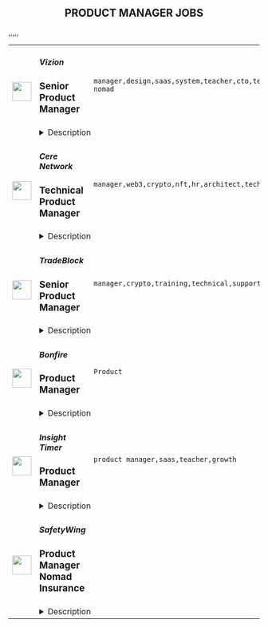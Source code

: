 <div align="center"><h2>PRODUCT MANAGER JOBS</h2></div><table><tr>
                <td width="100" height="100" rowspan="2">
                    <img src="https://remoteok.com/assets/img/jobs/21a6339aaebf79466864d00461e0803f1670436006.png" width="38px" height="auto">
                </td>
                <td width="300">
                    <h5>Vizion</h5>
                    <h3>Senior Product Manager</h3>
                </td>
                <td width="300">
                    <code>manager,design,saas,system,teacher,cto,technical,support,developer,software,ux,api,microsoft,leader,strategy,management,lead,senior,operations,operational,marketing,sales,engineering,digital nomad</code>
                </td>
                <td width="200">
                <text>4 days ago</text>
                </td>
                <td width="100" rowspan="2">
                <a href="https://remoteOK.com/remote-jobs/remote-senior-product-manager-vizion-160601" align="right" target="_blank">Apply</a>
                </td>
            </tr>
            <tr>
                <td colspan="3">
                <details><summary>Description</summary>
                About the Company:
Itâs never been more challenging for shippers to simply know where their ocean freight is, when it will arrive, and why it was delayed. At VIZION API, we automatically push the most complete, standardized, and detailed container tracking events to any software system or spreadsheet, so shippers get end-to-end visibility into the freight that drives their business. Our mission is to enhance and optimize world trade by making data more accessible and building tools that empower digital transformation. Vizionâs goal is to be the world's leader in delivering the highest quality data in the easiest-to-use formats to the international freight industry. 
Â 
Our Company Values and Culture: 
Simple Honesty, Be a Teacher and Long-Term Thinking are the values that guide our decision making and are our uncompromising core principles. Vizion is dedicated to building an inclusive and diverse team focused on fostering a culture of Communication, Innovation and High-Performance.
Â 
How You Fit In & the Details:Â 
As a Senior Product Manager you will play a critical role in managing and growing our API products, ensuring API design meets customer needs, applying governance and guidelines, managing roadmaps and cultivating a developer experience that will delight our customers. You will be expected to implement effective inbound and outbound automation solutions, engage with Vizion partners and customers to understand their workflows, work with other PMs to build supporting APIs and deliver world class integrations for Vizionâs platform. In addition, this role will develop, lead, and scale a high-performing Product team that will support our product roadmap and customerâs needs. You will work closely with customers to understand their needs and pain points and prioritize and sequence feature development and releases leading to significant and tangible business value. This role will work to turn ideas into real products that and have the proven ability to creatively lead the development and support of core systems that power mission critical business processes in shipping and logistics. 
Â 
This role reports to the CTO and will partner and collaborate with a broad set of stakeholders in Vizionâs technology solution, but specifically with operations, customer experience, and engineering to ensure the delivery of innovative, high-performance API solutions to support our business operations and rapid growth.Â Â In addition to the above, you will: 
Â 
âÂ Â Â Â Â Â  Demonstrate clear understanding of how key personas and workflows map across major verticals
âÂ Â Â Â Â Â  Formulate and promote our API, automation, and workflow strategy to internal and external stakeholders
âÂ Â Â Â Â Â  Design specifications and prioritize requirements to develop highly leveraged APIs needed for building the automation solution
âÂ Â Â Â Â Â  Collaborate with engineering to build key automation & integration workflows
âÂ Â Â Â Â Â  Deeply understand the developer persona and ensure API products are easy to implement, well documented and designed to our high standards through a developer platform
âÂ Â Â Â Â Â  Deep engagement and consultation with various business teams to understand current and future needs for product enhancements
âÂ Â Â Â Â Â  Understand the customer, market, and technology drivers for Vizionâs business
âÂ Â Â Â Â Â  Propose innovative solutions based on API products to introduce, enhance, and automate key processes and use cases
âÂ Â Â Â Â Â  Develop supporting product plans and requirements by gathering feedback, collaborating with key planning stakeholders, including leadership, writing requirements documents, and managing the feature backlog
âÂ Â Â Â Â Â  Develop API product and enhancement roadmap for short and long-range product plans based on customer feedback
âÂ Â Â Â Â Â  Champion the product's roadmap with key stakeholders and engineering teams
âÂ Â Â Â Â Â  Partner with marketing and sales team to support, design, and influence partner integration flows on the front end and back end
âÂ Â Â Â Â Â  Manage internal and external resources to ensure completion of projects
âÂ Â Â Â Â Â  Drive a culture of measurement and continuous improvement for both business and customer value delivered, develop KPIs, and monitor progress continuously, actively reporting on milestones and deliverables
âÂ Â Â Â Â Â  Own all API documentation UX including documents for developer support, security, sales, sales training, marketing (with support from engineering and partner relations)
âÂ Â Â Â Â Â  Collaborate with cross-functional project teams to ensure the successful delivery of fully operational products and deliver accompanying user documentation and training
âÂ Â Â Â Â Â  Track product performance and use to inform product management.
Â 
Basic Qualifications:
âÂ Â Â Â Â Â  7+ years of product management experience with a minimum of 5 years of API product management experience. 
âÂ Â Â Â Â Â  Experience building APIs for SaaS products and evolving those products into platforms
âÂ Â Â Â Â Â  Experience building integrations into CRMs like HubSpot, Salesforce, Microsoft Dynamics, ServiceNow, Zendesk and other integration platforms
âÂ Â Â Â Â Â  Experience creating technical product and design documents
âÂ Â Â Â Â Â  Prior startup experience highly desired
âÂ Â Â Â Â Â  Demonstrated hands-on experience and subject matter expertise in configuring and managing the end-to-end product vision and strategy
âÂ Â Â Â Â Â  Crystallize vague concepts into concise tactical plans 
âÂ Â Â Â Â Â  Understanding that speed is everything but prioritizing the right thing is equally important - you appreciate delivering impact quickly
âÂ Â Â Â Â Â  Be comfortable with ambiguity in a fast-paced and ever-changing environment
âÂ Â Â Â Â Â  Comprehensive and deep command of the product management function
âÂ Â Â Â Â Â  Strong collaboration, coordination, organizational and communication (written and spoken) skills with demonstrated experience across multiple products and/or projects
âÂ Â Â Â Â Â  Background in software development and project/program management is a plus
âÂ Â Â Â Â Â  Familiarity with Agile framework is preferred
âÂ Â Â Â Â Â  Preferred Education: BS/BA in Computer Science, Engineering, or related field
Â 
Perks & Benefits: 
âÂ Â Â Â Â Â  We feel passionately about equal pay for equal work, and transparency inÂ compensationÂ is one vehicle to achieve that. TotalÂ compensationÂ for this role is market competitive, including aÂ baseÂ salary range of: $150,000 to $175,000. Vizion intends to offer the selected candidateÂ baseÂ pay within this range, dependentÂ onÂ job-related, non-discriminatory factors such as experience and location.
âÂ Â Â Â Â Â  Equity Options â Share in the upside of our companyâs success
âÂ Â Â Â Â Â  We prioritize diversity in our hiring and are LGBTQ+ friendly
âÂ Â Â Â Â Â  Fully remote: Work from your home office or beach somewhere (as long as the beach has Wi-Fi, of course)!
âÂ Â Â Â Â Â  Excellent No-Cost Medical, Dental and Vision plans: 100% coverage for you and dependents
âÂ Â Â Â Â Â  Unlimited PTO Policy: We believe in recharging our batteries and we mean it when we say we expect you to take time off!
âÂ Â Â Â Â Â  401(k) with company contribution
âÂ Â Â Â Â Â  Company-Provided Laptop (Mac or PC) and an office-outfitting budget
Â 
Did you know: 
Some studies indicate that the average female-identifying person will apply to a job only if they feel that they qualify for 100% of the requirements? Persons of color experience this at an even higher rate. Whereas male-identifying people will apply if they feel that they qualify for 60% or more of the requirements.
Â 
Now you (may) know something new, and we want to encourage anyone who feels that they might be qualified for the role to apply. You may be surprised!
Â 
We do not and shall not discriminate on the basis of race, color, religion (creed), gender, gender expression, age, national origin (ancestry), disability, marital status, sexual orientation, or military status, in any of its activities or operations. These activities include, but are not limited to: hiring and firing of staff, selection of vendors, and provision of services. We at Vizion are committed to providing an inclusive and welcoming environment for all members of our staff, contractors, vendors, and clients.

<br/><br/>Please mention the word **EFFECTIVELY** and tag RMzQuMTUwLjE4OC4xMA== when applying to show you read the job post completely (#RMzQuMTUwLjE4OC4xMA==). This is a beta feature to avoid spam applicants. Companies can search these words to find applicants that read this and see they're human.
                </details>
                </td>
            </tr>,<tr>
                <td width="100" height="100" rowspan="2">
                    <img src="https://remoteok.com/assets/img/jobs/3c40eee4dd01fa0961344647ea8a1cb11670483781.png" width="38px" height="auto">
                </td>
                <td width="300">
                    <h5>Cere Network</h5>
                    <h3>Technical Product Manager</h3>
                </td>
                <td width="300">
                    <code>manager,web3,crypto,nft,hr,architect,technical,support,software,ui,financial,cloud,management,lead,content,engineering</code>
                </td>
                <td width="200">
                <text>4 days ago</text>
                </td>
                <td width="100" rowspan="2">
                <a href="https://remoteOK.com/remote-jobs/remote-technical-product-manager-cere-network-160892" align="right" target="_blank">Apply</a>
                </td>
            </tr>
            <tr>
                <td colspan="3">
                <details><summary>Description</summary>
                <div><b>About CERE:</b></div><div>Cere Network is the worldâs first web3 data network powering the future of web3 applications with trustless content delivery/streaming capabilities and decentralized data cloud solutions optimized to power interactions between users, (NFT) assets, and applications. Cere is backed by the world's largest institutions and projects, including Binance Labs, Republic Labs, and Polygon.</div><div><br></div><div><b>What do we look for?</b></div><div>We look for a few things across all hires we make at Cere, regardless of role or team. First, we look for signals that a candidate will thrive in our fast-paced work environment, where we default to quick iterations, critical thinking, and sound judgments because we play only to succeed. Second, we seek people with the desire to share their expertise and the capacity to extend their knowledge to drive innovation. Finally, we seek candidates who can commit to a greater goal; unite as a team to reach something no one could have done on their own.</div><div><br></div><div><b>About the Role:</b></div><div>As a Technical Product Manager and a Product Owner, you will be part of our Product Team to drive innovation in the space of Decentralised Cloud Storage and CDNs, Crypto wallets, NFT platforms, Marketplaces, and Analytics. You will help develop, document, and execute a comprehensive plan to understand user needs, iterate on product scope and ensure the timely development of highly complex technical products. With the Lead Architect and Lead Product Manager, you will be responsible for giving our teams the information and product methodology needed to succeed and continuously help us improve as an organization.Â </div><div><br></div><div><b>What we expect you to do:</b></div><div>- Manage highly complex technical products at the fringe of innovation in the Blockchain space</div><div>- Own and drive a rapidly scaling product roadmap</div><div>- Work closely with the engineering team to convey product direction and deliver milestones</div><div>- Manage Backlog and drive product development using agile methodology</div><div>- Actively seek user feedback to focus on solving problems</div><div>- Demonstrate a data-driven approach to product decisions along the product development lifecycle</div><div>- Clearly and effectively communicate and document the product strategy, functionality, and requirements</div><div>- Track, measure, analyze and communicate relevant KPIs as well as product development progress to key stakeholders</div><div>- Collaborate with Designers to quickly iterate on UI implementations</div><div>- Manage and support new Product Launches in collaboration with other departments: Marketing, LiveOps, Business Development, Engineering</div><div>- Assist and support the Lead Product Manager in the adoption of new processes</div><div>- Work closely with the Ecosystem Team to ensure accurate technical documentation and support with problem resolution during Partner integrationsÂ </div><div><br></div><div><b>Requirements:</b></div><div>- 5+ years in technical product management or technical product owner role, working closely with both businesses and developers in data-driven B2B/B2C initiatives and consumer-facing experience (preferably gaming, advertising, cloud, or data infrastructure)</div><div>- Structured and organized written/verbal communication</div><div>- Highly motivated self-starter able to work with minimal supervision</div><div>- Ability to context-switch efficiently from - understanding the user's need to getting into the technical detail</div><div>- Strong stakeholder management skills and experience</div><div>- Best if you have successfully launched an app with a metrics-driven mindset</div><div>- Start-up experience in fast-paced environments working in agile, cross-functional teams</div><div><b>Nice to have:</b></div><div>- Web3 Product experience</div><div>- Software development experience</div><div>- German (B1)</div><div><br></div><div><b>Our perks:</b></div><div>Youâll be joining a fantastic multinational team that was gathered by Silicon Valley veterans with 50 years of experience from Amazon, Twitch, D-Link, and Bebo. We have a supportive culture that cares about both excellent work and work-life balance. You will begin by learning from the experiences of our current team. Our Lead Engineers and HR managers will assist you with the onboarding process and work with you every step of the way.Â </div><div><br></div><div><b>Financial Employee Incentives:</b></div><div>With the CERE token fueling our ecosystem, team members will get multiple financial incentives along the way. Together as a team, we work for one goal: 100 million blockchain users.</div><div><br></div><div><b>Multinational, High-Performance Team:</b></div><div>Join a highly multi-cultural team that is based all over the world. We have offices in San Francisco, New York, Amsterdam, Berlin and several locations in Asia.</div><div><br></div><div><b>Be flexible in your work: </b></div><div>Morning person? Or a night owl? At Cere you can plan your work accordingly. Take control over your agenda and plan your work around your life, not the other way around.Â </div><div><br></div><div><b>Highly Skilled Team:</b></div><div>Ever wondered what is it like to work with a team full of Silicon Valley veterans? At Cere you get the opportunity to work with the brightest minds in the industry. Whether that's our crypto-savvy marketers, creative HR wizards or amazing developers.Â </div><div><br></div><div><b>Work equipment:</b></div><div>To perform at your highest level, you will need the right equipment. Cere has multiple policies to make your WFH office a paradise, or pimp up your desk in one of our offices. You decide.Â </div><div><br></div><div><b>Keep learning:</b></div><div>In the ever-changing world that is blockchain, we need our employees to stay up-to-date with the latest developments. Cere helps you out with multiple deep dives, presentations, trips and other events to increase your knowledge.</div><br/><br/>Please mention the word **INPRESSED** and tag RMzQuMTUwLjE4OC4xMA== when applying to show you read the job post completely (#RMzQuMTUwLjE4OC4xMA==). This is a beta feature to avoid spam applicants. Companies can search these words to find applicants that read this and see they're human.
                </details>
                </td>
            </tr>,<tr>
                <td width="100" height="100" rowspan="2">
                    <img src="https://remoteok.com/assets/img/jobs/ee8915cf4c12d88ebff43577623429781670483738.png" width="38px" height="auto">
                </td>
                <td width="300">
                    <h5>TradeBlock</h5>
                    <h3>Senior Product Manager</h3>
                </td>
                <td width="300">
                    <code>manager,crypto,training,technical,support,testing,test,web,education,management,lead,senior,operations,sales,engineering</code>
                </td>
                <td width="200">
                <text>4 days ago</text>
                </td>
                <td width="100" rowspan="2">
                <a href="https://remoteOK.com/remote-jobs/remote-senior-product-manager-tradeblock-160879" align="right" target="_blank">Apply</a>
                </td>
            </tr>
            <tr>
                <td colspan="3">
                <details><summary>Description</summary>
                <div class="content-intro"><p><span style="text-decoration:underline;"><strong>About The Company</strong></span><br><span style="font-weight:400;">TradeBlock is the leading institutional digital assets trading platform. TradeBlock provides standardized connectivity and a powerful suite of tools to capture the end-to-end trade lifecycle for liquidity providers, asset managers, corporate clients, and exchanges, among others.</span></p></div><p><strong><u>ABOUT THE ROLE</u></strong></p>
<p>We are looking for an experienced Product Manager to work closely with our cross-functional teams to own a technical product from planning to execution, and throughout the complete product life cycle. Interface with the business team and/or clients directly to understand requirements and coordinate product deliverables across multiple internal technology teams. Additionally, this role will support client meetings when technical discussions are required. Although this role wonât be directly developing software, there should be comfort communicating technical details about our technology to internal or external audiences.</p>
<p><strong><u>RESPONSIBILITIES</u></strong></p>
<ul>
<li>Coordinate cross-functionally across sales, engineering, marketing, research to ensure that market/ client feedback is incorporated into product roadmaps in a timely manner.</li>
<li>Partner with engineering teams, company leadership and other product managers to contribute to overall Platform strategy, as well as roadmap and business plan development.</li>
<li>Engage in comprehensive User Acceptance Testing to ensure product requirements are met.</li>
<li>Manage and maintain backlogs, and product prioritization in order to facilitate the engineering teams and their project remain on track.</li>
<li>Document detailed product requirements and cooperate on formulating technical designs with engineers.</li>
<li>Create a seamless product feedback loop from sales, research and other DCG companies.</li>
<li>Drive the creation of product operations processes as we scale.</li>
<li>Manage product life cycle from strategic planning to tactical activities</li>
<li>Specify market requirements for current and future products by conducting market research using multiple channels supported by on-going calls and visits to customers and prospects</li>
<li>Prepare, create, and execute detailed functional requirements for capabilities in Portfolio Management, inclusive of detailed test scripts.</li>
<li>Analyze potential product partner relationships.</li>
<li>Define feature roadmap for products based on business opportunities, strategic direction of the company, and market research</li>
<li>Work with sales management and other contributors to evaluate and prioritize opportunities and develop strategy</li>
<li>Create feature descriptions to provide guidance to business analysts (or engineering leads) and contribute and approve the product-related business requirements documents</li>
<li>Develop product launch and release plans.</li>
<li>Deliver concise and meaningful presentations for internal and external audiences, including education and training of sales staff, training of support groups, and presentations at conferences, trade shows and key customer accounts.</li>
<li>Act as liaison between sales, client services, and technology teams to support product positioning and customer demand as part of product development</li>
<li>Act as a product champion within the company</li>
</ul>
<p><strong><u>QUALIFICATIONS</u></strong></p>
<ul>
<li>6+ years in Product Management.</li>
<li>Ability to own products autonomously, think strategically and execute methodically.</li>
<li>Experience with web technologies (REST, APIs, etc.).</li>
<li>Strong technical skills and experience coordinating with engineering.</li>
<li>Strong communication skills.</li>
<li>Experience in the crypto, FX and/or capital markets (experience with crypto trading systems especially favored) First-hand experience with trading platforms (OMS/EMS and deep understanding of trade life cycle management)</li>
<li>Demonstrated experience with derivative securities, and associated life cycle events</li>
<li>Working understanding of trade lifecycle, including portfolio management, compliance, trading, and post trade activities</li>
</ul>
<p><strong><u>PREFERRED</u></strong></p>
<ul>
<li>Knowledge of UI/UX best practices preferred</li>
<li>Comfort with fast-paced, high-growth startup environments.</li>
<li>Demonstrated results as a crypto product manager lead role</li>
</ul><div class="content-conclusion">
<p><span style="text-decoration:underline;"><strong>Benefits Highlights</strong></span></p>
<ul>
<li>90% of Medical, Dental, Vision costs covered by TradeBlock (Coverage starts from day one)</li>
<li>401k Match w/ 5% company match</li>
<li>Flexible PTO (Taking time off is important and encouraged)</li>
<li>Opportunities for Equity in Digital Currency Group</li>
<li>Paid Family Leave for mothers and fathers</li>
<li>All new employees receive a WFH stipend.</li>
</ul>
</div><br/><br/>Please mention the word **CONGRATULATIONS** and tag RMzQuMTUwLjE4OC4xMA== when applying to show you read the job post completely (#RMzQuMTUwLjE4OC4xMA==). This is a beta feature to avoid spam applicants. Companies can search these words to find applicants that read this and see they're human.
                </details>
                </td>
            </tr>,<tr>
                <td width="100" height="100" rowspan="2">
                    <img src="https://wwr-pro.s3.amazonaws.com/logos/0018/3506/logo.gif" width="38px" height="auto">
                </td>
                <td width="300">
                    <h5>Bonfire</h5>
                    <h3> Product Manager</h3>
                </td>
                <td width="300">
                    <code>Product</code>
                </td>
                <td width="200">
                <text>5 days ago</text>
                </td>
                <td width="100" rowspan="2">
                <a href="https://weworkremotely.com/remote-jobs/bonfire-product-manager-1" align="right" target="_blank">Apply</a>
                </td>
            </tr>
            <tr>
                <td colspan="3">
                <details><summary>Description</summary>
                <img src="https://we-work-remotely.imgix.net/logos/0018/3506/logo.gif?ixlib=rails-4.0.0&w=50&h=50&dpr=2&fit=fill&auto=compress" />

<p>
  <strong>Headquarters:</strong> Virginia, USA
    <br /><strong>URL:</strong> <a href="http://bonfire.com">http://bonfire.com</a>
</p>

<div>
<strong><br>ABOUT THE COMPANY<br></strong><br>
</div><div>
<br>Bonfire is transforming the way people buy and sell high-quality custom apparel. We are a free online platform where anyone can design, sell, and buy custom products. We’ve helped thousands of individuals, groups, and nonprofits raise money for the causes they care about, and also serve the world’s top creators as their premiere custom merch platform. We’re a passionate, creative, and data-driven team constantly pursuing our vision: to strengthen communities that inspire a kinder world. We bring this vision to life by hiring passionate, smart people who celebrate and respect others, are committed to a life of curiosity, are never satisfied with ‘good enough’, are eager to co-create the future, and who thrive through teamwork. <strong>Have we been looking for </strong><strong><em>you</em></strong><strong>?<br></strong><br>
</div><div>
<strong><br>ABOUT THE JOB<br></strong><br>
</div><div>
<br>Our Product team is searching for their future<strong><em> Product Manager</em></strong>. The ideal candidate will value critical thinking and intellectual honesty, and have an insatiable need to continuously improve oneself to learn and navigate new and changing technologies and market opportunities. <br><br>
</div><div>
<br>Our Product Managers at Bonfire are “full stack” PMs. You will work closely with our engineering team, designers, and senior management to design solutions, in addition to participating in customer interactions to define needs, test out options, and get feedback for the features you release. You will ensure alignment with our Growth team: Customer Support, Marketing, and Sales.<br><br>
</div><div>
<br>In this role you will make decisions by being data-informed at all times and data-driven where appropriate. While using design thinking to bring our customers the best experience, it is also essential to communicate and collaborate with the Engineering team to create solutions to problems we want to solve, all while delivering high quality service to our customers and their markets. <br><br>
</div><div>
<br>This role lies within our Product department and reports to the Director of Product. <br><br>
</div><div>
<br>____________________<br><br>
</div><div>
<br>Bonfire employees are expected to embrace the<a href="https://www.bonfire.com/about/"> Mission</a> and<a href="https://careers.bonfire.com/life-at-bonfire/"> Values</a>, we live together and apart:  <strong><em>Humble Ingenuity, Trusting Partnerships, Inclusive Cooperation, Moral Courage, Healthy Dissatisfaction<br></em></strong><br>
</div><div>
<strong><em><br>Bonfire is currently supporting a virtual work environment; however, we are looking to only hire candidates who reside in the following locations: ​​North Carolina, Virginia, Washington DC, Maryland, and Pennsylvania.<br></em></strong><br>
</div><div>
<br>____________________<br><br>
</div><div>
<strong><br>ESSENTIAL RESPONSIBILITIES <br></strong>include but are not limited to:<br><br>
</div><ol>
<li>Interview customers to understand needs. Deeply understand our customers' workflows and jobs-to-be-done.</li>
<li>Define product requirements, communicate the “why” to engineers and executives alike.</li>
<li>Meet and collaborate with stakeholders to source/validate/evolve features and the roadmap.</li>
<li>Own and manage the backlog and roadmap for your area of responsibility. Prioritize between new features, architectural improvements, and operational excellence.</li>
<li>Interact daily with the engineering and design teams in both the design and development phases by running the agile meetings.</li>
<li>Create initial low-fi wireframes and coordinate hi-fi mockups with the product design team.</li>
<li>Manage stakeholder expectations and communication for upcoming/planned releases.</li>
<li>Contribute to the educational content of improvements and features to ensure smooth adjustment to stakeholder processes.</li>
<li>Analyze and/or work with the Business Intelligence/Marketing teams to analyze the impact of platform changes &amp; trends to inform future iterations.<br><br>
</li>
</ol><div><strong><br>MINIMUM QUALIFICATIONS</strong></div><ul>
<li>Have 2+ years experience in product management.</li>
<li>Have 2+ years working within an agile software development framework.</li>
<li>Have 2+ years experience in ecommerce, saas, or a related industry.</li>
<li>Have experience working with datasets to analyze/answer business questions and/or build business cases.</li>
<li>Proficient in SQL and able to write basic to moderate queries.</li>
<li>Experience using analytics tools to explore trends in product feature usage &amp; measure impact.</li>
<li>Experience using wireframing tools to create wireframes/prototypes/mockups for digital products.<br><br>
</li>
</ul><div><strong><br>ADDITIONAL DESIRED QUALIFICATIONS</strong></div><ul>
<li>
<br>Knowledge of and ideally experience managing roadmaps for web apps built using javascript frameworks such as Angular, React, Vue, etc.</li>
<li>Some actual coding experience is a plus, but not required.<br><br>
</li>
</ul><div>
<strong><br>WHY WORK AT BONFIRE? <br></strong><br>
</div><div>When team members all around the world were asked to find three words they’d use to describe Bonfire, the most commonly shared values were: <strong>kind, inclusive, charitable, supportive, collaborative, and passionate. </strong>Work here and help us guide people toward their full potential and possibility in support of a company that’s trying to infuse the world with more of those values. <br><br>
</div><div>
<br>In addition to leading purposeful work, you will also benefit from our full-time employee offerings:  </div><ul>
<li>Competitive compensation with great insurance and savings benefits</li>
<li>Remote work environment (We are a fully distributed team!)</li>
<li>Tech setup right-fit for your remote work environment </li>
<li>Year-round swag giveaways</li>
<li>Unlimited PTO that we encourage everyone to take advantage of</li>
<li>A positive culture and dynamic team environment</li>
<li>The ability to help create a kinder planet</li>
<li>An environment to grow your skills, learn new technologies, and to challenge yourself <br><br>
</li>
</ul><div>
<br>Does this sound like you? If so, we’d love to hear from you!<br><br>
</div><div><br></div>

<p><strong>To apply:</strong> <a href="https://weworkremotely.com/remote-jobs/bonfire-product-manager-1">https://weworkremotely.com/remote-jobs/bonfire-product-manager-1</a></p>

                </details>
                </td>
            </tr>,<tr>
                <td width="100" height="100" rowspan="2">
                    <img src="https://wwr-pro.s3.amazonaws.com/logos/0082/1095/logo.gif" width="38px" height="auto">
                </td>
                <td width="300">
                    <h5>Lofty</h5>
                    <h3> Product Manager</h3>
                </td>
                <td width="300">
                    <code>Product</code>
                </td>
                <td width="200">
                <text>10 days ago</text>
                </td>
                <td width="100" rowspan="2">
                <a href="https://weworkremotely.com/listings/lofty-product-manager" align="right" target="_blank">Apply</a>
                </td>
            </tr>
            <tr>
                <td colspan="3">
                <details><summary>Description</summary>
                <img src="https://we-work-remotely.imgix.net/logos/0082/1095/logo.gif?ixlib=rails-4.0.0&w=50&h=50&dpr=2&fit=fill&auto=compress" />

<p>
  <strong>Headquarters:</strong> United States
    <br /><strong>URL:</strong> <a href="https://hirelofty.com">https://hirelofty.com</a>
</p>

<p><strong>About Product Work Lofty</strong><br></p>
<p>Our Product People want to grow and learn. We want to empower people and discover new difficult challenges. We charge failure and find opportunity for success, then we replicate that success in new situations as we build new teams. Product isn't cushy, and building here means constant ascent to new heights. We aim for LOFTY, which is HARD, and we reap the rewards.</p>
<p>Lofty is a client services consultancy that creates custom software applications that operationalize emerging technology and Data Science. Our vision is to be leaders in bringing domain knowledge to life through software, enabling experts to empower their colleagues to do bigger and better things. </p>
<p>We are a growth company focused on producing world-class functional software for the advancement of the world through tools that matter. We focus our areas of practice on Architecture, Engineering, Construction, Agriculture, Energy, Renewables, and Electric Vehicles. This has allowed us to build a team of experts who can provide invaluable support to our portfolio of clients.<br></p>
<p><strong>Life @ Lofty</strong></p>
<p>Remote Team - Our brilliant team of engineers and operations support staff is spread across several states. We believe people get their best work done from where they want to work. That can be our nice new office in downtown Fayetteville Arkansas, a code shed in your backyard, or the back of your RV in a national park. If you can show up for meetings and get your work done, we don't worry about where you're working from (but we will ask for pics if it's really cool).</p>
<p>Client Services - We talk about this A LOT. We work with amazing clients in really exciting industries. They're the boss. Our entire organization is composed around the reality that we must excel at meeting and exceeding customer expectations. Anyone can build software, we help our clients and partners build the right software.</p>
<p>Travel - We understand how valuable your time is. We promise we won't abuse it. There will be a moderate amount of all-hands, client on-sites, and conferences we attend each year, and we'll make sure to have them planned well in advance. Plus, they'll be fun. This job may require up to 25% travel. </p>
<p>Schedule - Take your dog for a walk over lunch, get that dental follow up scheduled, make time for school drop off. We all have rhythm and pacing to our lives, if you're producing great work, supporting your teammates, making all meetings and engagements, and getting your hours in, you won't hear any complaints from us.</p>
<p>Compensation (<strong>80k - 95k</strong>) - Lofty offers competitive compensation and benefits, including matching retirement, sponsored medical, work from home stipends, and generous time off.</p>
<p><br></p>
<p>Product Owner Responsibilities:</p>
<ul> <li>Lead teams in defining and developing custom software projects</li> <li>Interface with client stakeholders to define value and translate product vision into concrete strategy and discrete features</li> </ul>
<ul><li>Manage product backlogs while supporting Product Owners in their skill development</li></ul>
<ul><li>Participate in client facing discovery and strategy sessions</li></ul>
<ul><li>Assist in coordination of and participate in project Scrum ceremonies</li></ul>
<ul><li>Ensure that Scrum team always has detailed prepared tasking to work on</li></ul>
<ul><li>Keep abreast of Agile best practices and emerging techniques<br> </li></ul>
<p><strong>Requirements</strong></p>
<p>Product Owner Requirements:</p>
<ul> <li>3-5 years experience as Product Owner or Product Manager</li> <li>Experience  <ul> <li>Consultative Workshops</li> <li>Multi-team Retrospectives</li> <li>Marshaling multi-stakeholder communication</li> <li>Defining key stakeholder business value </li> </ul> </li> </ul>
<ul> <li>Excellent Zoom skills</li> <li>Advanced Miro/Mural/InVision/Figma digital white boarding skills </li> </ul>
<ul><li> Desire to grow experience in software products and industry trends</li></ul>
<ul><li>Operational knowledge of Agile principles and Scrum methodologies</li></ul>
<ul><li>Desire to be proactive and create a positive experience for others</li></ul>
<p><strong>Benefits</strong></p>
<h3>Salary</h3>
<p>80k - 95k</p>
<p><br></p>
<h3>Work From Home</h3>
<p>Production roles for Product Owners, Software Engineers, and Product Owners are fully remote anywhere in the US. Local staff enjoy remote flexibility as well.</p>
<h3>Generous PTO</h3>
<p>3 weeks of fully unplugged PTO is standard for all new hires. We have ample sick leave (2 weeks) and flexible schedules, so Lofty encourages employees to use all of their PTO as real downtime.</p>
<h3>Flexible Schedules</h3>
<p>We all have rhythm and pacing to our lives, if you're producing great work, supporting your teammates, making all meetings and engagements, you won't hear any complaints from us.</p>
<h3>Retirement Savings</h3>
<p>Lofty offers matching contributions to a company sponsored SIMPLE IRA plan. We match contributions dollar for dollar up to 3% of your salary.</p>
<h3>Fully Sponsored Health Insurance</h3>
<p>We cover 100% of medical benefits for our employees as well as significant subsidies for spouses and dependents.</p>
<h3>WFH Stipend</h3>
<p>Order that extra monitor and boost your internet speed! All remote employees enjoy a monthly Work From Home stipend to outfit their home office.</p>
<h3>Fitness Reimbursement Bonus</h3>
<p>Lofty reimburses employees for qualifying fitness programs and memberships</p>
<h3>Floating Holidays</h3>
<p>Choose two extra holidays per year that fit your lifestyle or beliefs, in addition to our standard US holiday schedule.</p>

<p><strong>To apply:</strong> <a href="https://weworkremotely.com/remote-jobs/lofty-product-manager">https://weworkremotely.com/remote-jobs/lofty-product-manager</a></p>

                </details>
                </td>
            </tr>,<tr>
                <td width="100" height="100" rowspan="2">
                    <img src="https://wwr-pro.s3.amazonaws.com/logos/0071/4151/logo.gif" width="38px" height="auto">
                </td>
                <td width="300">
                    <h5>A.Team</h5>
                    <h3> Senior Independent Product Manager/Product Designer ($110-$190/hr)</h3>
                </td>
                <td width="300">
                    <code>Product</code>
                </td>
                <td width="200">
                <text>397 days ago</text>
                </td>
                <td width="100" rowspan="2">
                <a href="https://weworkremotely.com/remote-jobs/a-team-senior-independent-product-manager-product-designer-110-190-hr" align="right" target="_blank">Apply</a>
                </td>
            </tr>
            <tr>
                <td colspan="3">
                <details><summary>Description</summary>
                <img src="https://we-work-remotely.imgix.net/logos/0071/4151/logo.gif?ixlib=rails-4.0.0&w=50&h=50&dpr=2&fit=fill&auto=compress" />

<p>
  <strong>Headquarters:</strong> NYC, SF, and TLV
    <br /><strong>URL:</strong> <a href="https://build.a.team/wwrfastrackreferral">https://build.a.team/wwrfastrackreferral</a>
</p>

<div>
<a href="https://build.a.team/wwrproductmgrfasttrack">A·Team</a> is a VC-backed, stealth, application-only home on the internet for Senior Product Managers &amp; Product Designers (along with developers &amp; UX/UI folks) to team up with the best companies on their next big thing. <br><br>After talking with hundreds of independent engineers, designers, and product folks, we heard over and over that finding vetted, high-quality, consistent clients is hard, and projects are often too small to be rewarding. A·Team matches small teams of the most talented builders in the world with companies backed by a16z, YC, Softbank, General Catalyst, etc. on a contract basis for many of their most important initiatives. We quietly launched in May 2020, and have helped A·Teamers earn $11.4+ million since.<br><br>As part of A·Team, you can expect:</div><ul>
<li>
<strong>High-paying, meaningful client missions (where you'd lead Product) with the most audacious companies</strong> sent your way; generally $110-$190/hr, with vetted, fascinating clients doing work that matters. We're picky about who we partner with; new clients only come in via trusted referral. We've worked with Lyft, McGraw Hill, ClearCo, irl.com, the former CEO of Waze, the leading vaccine production software, several new unicorns we can't say here, and dozens of startups backed by a16z/YC/Softbank/etc.</li>
<li>
<strong>Work alongside friends old &amp; new: </strong>our niche is small/diverse product teams, since clients with larger budgets and higher-impact work tell us they want teams, not individuals. Of course, we keep friends together whenever we can.</li>
<li>
<strong>Full autonomy:</strong> say "no" to things that don't excite you. The most talented builders often juggle a few things at once, so there's never pressure to join an A·Team mission if you don't have the bandwidth. If we're no longer a fit, it's easy to leave or pause too. </li>
<li>
<strong>Small, curated, off-the-record gatherings:</strong> for conversations hard to have elsewhere. Long-term, we're creating micro-communities for the world's top builders to become friends around the things they care about.</li>
<li>
<strong>Keep 100% of what you earn: </strong>if you charge $130/hr, you get $130/hr. A·Team makes money by charging a small, flat, transparent platform fee on <em>top</em> of your rate.</li>
</ul><div>
<br><strong>How to apply:<br></strong>Go here: <a href="https://build.a.team/wwrproductmgrfasttrack">https://build.a.team/wwrproductmgrfasttrack</a> + mention WWR under how you heard about A·Team. No resume or cover letter needed; we respect your time so the application is short. We're also much more interested in seeing what you've made, and excited to chat more if there’s a fit.<br><strong><br>What you’ll do:</strong>
</div><ul>
<li>Once part of A.Team, you’ll regularly be invited to be the lead Product manager/designer for impactful missions that match your interests, which you can accept or decline. Take your pick from early-stage incubations with world-class founders, to fast-growing super-funded companies, to old-school non-tech incumbents looking to build as a tech giant would.</li>
<li>Missions usually involve building an ambitious piece of software from 0 to 1 as part of a small 3-4 person team. </li>
<li>You’ll be paid to scope it out, give the client options, guide strategy, and execute on the selected solution. Sometimes the client has a clear vision, sometimes not; which is why A.Team builders tend to be senior folks who can work together to find the right direction. </li>
</ul><div>
<br><strong>Who A</strong>·<strong>Team is for:</strong>
</div><ul>
<li>Senior Product Managers/Designers who left large companies and high-growth startups to pursue their craft with autonomy.</li>
<li>Those who prefer consistent contract work over a full-time role, who want to create a variety of new products alongside other top-tier builders.</li>
<li>The majority of A.Teamers spend most of their time doing independent work, but a sizeable percentage are either employed full-time (but testing out client work), bootstrapping a side project, or looking for their next big thing.</li>
</ul><div>
<br><strong>Who A</strong>·<strong>Team is </strong><strong><em>not</em></strong><strong> for:</strong>
</div><ul>
<li>People looking for small gigs.</li>
<li>Folks looking to build simple wordpress/wix/squarespace-style websites.</li>
<li>Those still early in their careers and recent university/bootcamp grads (at least not yet).</li>
</ul><div>
<br><strong>Our long-term vision:<br></strong><a href="https://build.a.team/wwrproductmgrfasttrack"><span>A·Team</span></a> is a new type of company for a new kind of independent software builders. We call them "unhirables": people who traditional companies couldn’t hire full-time even if they wanted to, but who want to do their most meaningful work with their favorite people in small, autonomous, distributed expert teams. </div><div>
<br>To help us secure amazing missions, we raised $5 million+ (not public, yet) from NFX, Village Global, and Box Group, along with the former CEO of Upwork, the founders of Fiverr and Lemonade, Apple's Global Head of Recruiting, YC Partner Aaron Harris, Wharton's Adam Grant, and Duke's Dan Ariely.</div>

<p><strong>To apply:</strong> <a href="https://weworkremotely.com/remote-jobs/a-team-senior-independent-product-manager-product-designer-110-190-hr">https://weworkremotely.com/remote-jobs/a-team-senior-independent-product-manager-product-designer-110-190-hr</a></p>

                </details>
                </td>
            </tr>,<tr>
                <td width="100" height="100" rowspan="2">
                    <img src="https://remotive.com/job/1519995/logo" width="38px" height="auto">
                </td>
                <td width="300">
                    <h5>Hostaway</h5>
                    <h3>Product Manager Mobile apps</h3>
                </td>
                <td width="300">
                    <code>go,mobile,music,product manager</code>
                </td>
                <td width="200">
                <text>1 days ago</text>
                </td>
                <td width="100" rowspan="2">
                <a href="https://remotive.com/remote-jobs/product/product-manager-mobile-apps-1519995" align="right" target="_blank">Apply</a>
                </td>
            </tr>
            <tr>
                <td colspan="3">
                <details><summary>Description</summary>
                <p><strong>Hostaway is the fastest-growing global SaaS start-up in the vacation rental industry. Our products provide the best and most cost-effective solutions for property managers and vacation rental owners. Our major partners include Airbnb, Booking.com, Expedia, and several other leaders in the industry.</strong></p>
<p> </p>
<p>As the leading property management and vacation rental platform, our mission is simple: To build a cutting-edge product by teaming up with exceptional thinkers and passionate go-getters. We strive to foster the best environment for your team members, cultivate growth and inspiration, and create an exceptional experience on our team.</p>
<p> </p>
<p>Since launching in 2015, Hostaway has been rapidly expanding our teams in Toronto and Barcelona. As a fast-paced startup, our goal is to create a culture of self-starting individuals with a tenacity for learning and a sense of urgency born out of a passion for growth.</p>
<p> </p>
<p><strong>Work with us. Grow with us. Win with us.</strong></p>
<p> </p>
<p><strong>What you will do:</strong></p>
<ul style="">
<li style="">Lead the implementation of a new mobile native project, ensuring timely execution and compliance with quality standards.</li>
<li style="">Work with the rest of our talented R&amp;D team (Product, Product Design, and Engineering)</li>
<li style="">Define the mobile app project strategy and success metrics.</li>
<li style="">Manage a backlog of new features and enhancements for the app.</li>
<li style="">Research and identify stakeholder needs and effectively manage stakeholder expectations.</li>
<li style="">Engage other product leaders within Hostaway’s teams to define development priorities for the product, gather requirements, and define scopes.</li>
</ul>
<p><strong>What you will need to succeed:</strong></p>
<ul style="">
<li style="">Advanced to a bilingual level of English</li>
<li style="">Demonstrated experience managing the development of native mobile applications.</li>
<li style="">Experience in B2B SaaS business, preferably in the Travel Industry, Vacation Rental Industry, or E-commerce.</li>
<li style="">Demonstrated experience working in Agile environments</li>
<li style="">Motivated self-starter that has the ability to work independently with minimal supervision as well as in a team environment.</li>
<li style="">You have a seasoned entrepreneurial mindset, with field experience in creating ROI business cases for short, medium, and long-term products.</li>
<li style="">You have a meticulous eye for detail, but also can grasp the holistic view of things to be able to prioritize efficiently.</li>
<li style="">You have exceptional interpersonal skills with a proven ability to collaborate, influence, and drive consensus amongst team members and various management levels.</li>
</ul>
<p> </p>
<p><strong>Who we are:</strong></p>
<ul style="">
<li style="">A Scandinavian culture that values freedom, and flexibility, embraces iteration over perfection, and most of all -the success of the individual.</li>
<li style="">Super fast-paced team currently growing our international teams and shaping the leaders of tomorrow.</li>
<li style="">A ‘family’ of creatives, big thinkers, and ambitious humans.</li>
<li style="">Diverse and open-minded. We don’t care about labels and traditional thinking.</li>
</ul>
<p> </p>
<p><strong>We want to offer you:</strong></p>
<ul style="">
<li style="">100% remote work</li>
<li style="">Endless growth and career opportunities.</li>
<li style="">Health insurance (depending on location).</li>
<li style="">Be part of the company's Stock Options program.</li>
<li style="">A handpicked team of the best people - we are serial entrepreneurs, guitar players, electronic music producers, top developers, singers, dog lovers, and all-around the best team spirit.</li>
</ul>
<p> </p>
<p><strong>If this sounds like a team you’d like to be a part of right away - then we can’t wait to hear about you!</strong></p>
<p><strong>Let’s get in touch and discuss your next, big career move.</strong></p>
<img src="https://remotive.com/job/track/1519995/blank.gif?source=public_api" alt=""/>
                </details>
                </td>
            </tr>,<tr>
                <td width="100" height="100" rowspan="2">
                    <img src="https://remotive.com/job/1520168/logo" width="38px" height="auto">
                </td>
                <td width="300">
                    <h5>Insight Timer</h5>
                    <h3>Product Manager</h3>
                </td>
                <td width="300">
                    <code>product manager,saas,teacher,growth</code>
                </td>
                <td width="200">
                <text>2 days ago</text>
                </td>
                <td width="100" rowspan="2">
                <a href="https://remotive.com/remote-jobs/product/product-manager-1520168" align="right" target="_blank">Apply</a>
                </td>
            </tr>
            <tr>
                <td colspan="3">
                <details><summary>Description</summary>
                <p>We’re home to 22 million people, 16,000 teachers, and the largest free library of 160,000 guided meditations on earth. More time is spent on Insight Timer than all other meditation apps combined. This is an opportunity to become an integral part of our purpose driven team building SaaS tools for our teacher community and Enterprise customers.</p>
<p><strong>The Role</strong></p>
<p>We are looking for someone to own the Product-led growth Enterprise roadmap, servicing 68k customers, and continue to build world class Marketplace tools to drive revenue for our diverse community of teachers. You will join a dynamic and fast-paced environment and work with cross-functional teams to design, build and roll-out products that deliver on our vision and strategy.</p>
<p><strong>Responsibilities</strong></p>
<ul style="">
<li style="">Work directly with the CEO, CPO, Design and Engineering teams to ship high quality products for both our Enterprise platform and our Teacher Marketplace.</li>
<li style="">Manage our SaaS roadmap, backlog, and incoming needs, as well as defining our success metrics.</li>
<li style="">Track build progress, manage risks and communicate project status to key stakeholders.</li>
<li style="">Measure and monitor the impact of product performance through data and user feedback so we can learn and iterate quickly after launch.</li>
</ul>
<ul style="">
<li style="">Be the expert on and advocate for the needs of the Insight Timer users, publishers and Enterprise customers.</li>
</ul>
<p><strong>About You </strong></p>
<ul style="">
<li style="">2+ years of software product management experience, with a focus on Enterprise SaaS and/or marketplace offerings. Ideally at an early stage, fast-growing company.</li>
<li style="">Technical understanding and experience translating complex technical projects into clear, concrete product goals.</li>
<li style="">Ability to prioritise opportunities, balance customers' needs with business needs, and clearly communicate the rationale behind decisions.</li>
<li style="">Demonstrated experience generating outstanding results at a software company launching innovative features that delivered meaningful outcomes.</li>
<li style="">An excellent eye for detail and design.</li>
<li style="">Ability to apply user insights, data, and statistical analyses to inform decisions.</li>
<li style="">An instinct for creating simple and intuitive user experiences and generally passionate about building the best possible customer experience.</li>
<li style="">Demonstrated experience leading complex projects with cross functional teams that deal with ambiguity every day.</li>
<li style="">The ability to collaborate and communicate with diverse internal stakeholders, you’ll be experienced at adjusting your approach depending on who you are communicating with.</li>
<li style="">Excellent written and spoken English.</li>
<li style="">A Team Player, we depend on each other.</li>
</ul>
<p><strong>Benefits</strong></p>
<p>You'll be able to share in our success through a generous employee options plan.</p>
<p>We have dedicated learning and development budgets to support your growth, as well as a competitive benefits plan.</p>
<p>We're remote first, with no central office location. We dial in from all over the world, and it's important that our team is just as diverse as our community of users, customers and teachers. We do not discriminate on the basis of race, religion, national origin, gender identity or expression, sexual orientation, age, or marital, veteran, or disability status.</p>
<p>Even if you don't think you quite meet all of the skills listed or tick all the boxes, we'd still love to hear from you!</p>
<img src="https://remotive.com/job/track/1520168/blank.gif?source=public_api" alt=""/>
                </details>
                </td>
            </tr>,<tr>
                <td width="100" height="100" rowspan="2">
                    <img src="https://pbs.twimg.com/profile_images/1177267684574208000/54eG3WmW_400x400.jpg" width="38px" height="auto">
                </td>
                <td width="300">
                    <h5>SafetyWing</h5>
                    <h3>Product Manager Nomad Insurance</h3>
                </td>
                <td width="300">
                    <code></code>
                </td>
                <td width="200">
                <text>0 days ago</text>
                </td>
                <td width="100" rowspan="2">
                <a href="https://safetywing.pinpointhq.com/en/jobs/49596" align="right" target="_blank">Apply</a>
                </td>
            </tr>
            <tr>
                <td colspan="3">
                <details><summary>Description</summary>
                <h2>🧘 What we offer</h2> <div><!--block-->We operate in a fully remote work environment – work from anywhere globally.&nbsp;<br><br>You will receive salary and equity compensation, health insurance, a laptop, a minimum of four weeks of the yearly vacation, personal development budget, attendance of professional conferences (and much more 😉).<br><br>We have a minimum of two annual team gatherings where you will join us. The previous gatherings were in&nbsp; Ljubljana, San Francisco, and Mexico.<br><br>We are looking forward to hearing from you!</div> <div><!--block--><a href="https://safetywing.com"><strong>SafetyWing</strong></a> (YC W18) is seeking an ambitious and creative <strong>Product Manager - Nomad Insurance</strong> to help make our product something our customers love so much they’ll tell their friends about it. <br><strong>Nomad Insurance</strong> is rapidly scaling, and we need an experienced product leader to partner with the General Manager to own and implement the product roadmap. You will be working on the very first product we have launched.</div> <h2>💻 Your responsibilities will include</h2>  <ul><li><!--block-->Identify the most pressing issues in the product, find creative solutions to them, and quickly implement improvements with optimism and enthusiasm.&nbsp;</li><li><!--block-->Lead cross-functional projects most important to the team. If you were to join today, these would include things like implementing better processes for handling customer claims and working with legal, compliance, and partnership stakeholders to improve both our current nomad insurance product and our affiliate product for ambassadors.</li><li><!--block-->Help Nomad Insurance achieve its potential by understanding the latest status of all priority projects happening, pushing goals to be met, and being a jack of all trades to support your team in implementation.&nbsp;</li><li><!--block-->Build out operational systems and automation SafetyWing as we scale and grow, and ultimately make a product people love so much they tell their friends about it.</li></ul> <h2>🧪 We are looking for someone who</h2> <ul><li><!--block-->Is ambitious, organized, and great with a verbal and written communication</li><li><!--block-->Has had Product Management experience or equivalent experience as an entrepreneur. Ideally, you’ve also worked in the B2C space before.</li><li><!--block-->Has strong leadership skills and the ability to make people around you fulfill their potential.</li><li><!--block-->Is comfortable with product development cycles and ready to iterate and innovate on our processes.&nbsp;</li><li><!--block-->Has a growth-oriented mindset and is motivated by challenging growth targets.</li><li><!--block-->Has the ability to plan a project, gather the resources and see it through to completion no matter what challenges you encounter.</li><li><!--block-->Has good judgment in making something people love so much they tell their friends.</li></ul><div><!--block--><strong>😀 We like to work with people who:</strong></div><ul><li><!--block-->Want to help build a global social safety net on the Internet.</li><li><!--block-->Think for themselves instead of copying others.</li><li><!--block-->Are willing to try new things, even with the risk of failure.</li><li><!--block-->Are intellectually curious and open to new ideas.</li><li><!--block-->Are creative and bold in the face of any problems.</li><li><!--block-->Have strong integrity and do the right thing.</li></ul>
                </details>
                </td>
            </tr></table>